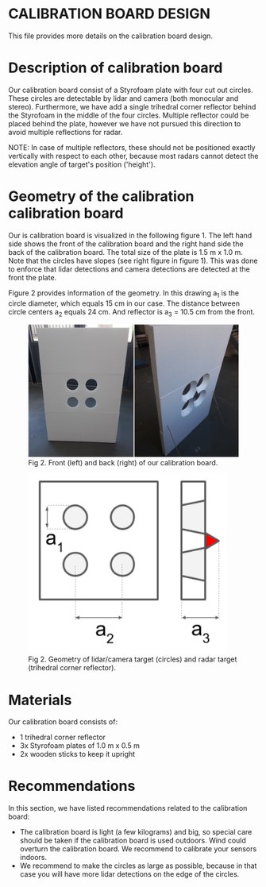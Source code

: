 # CALIBRATION BOARD DESIGN
This file provides more details on the calibration board design.

# Description of calibration board
Our calibration board consist of a Styrofoam plate with four cut out circles. These circles are detectable by lidar and camera (both monocular and stereo). Furthermore, we have add a single trihedral corner reflector behind the Styrofoam in the middle of the four circles. Multiple reflector could be placed behind the plate, however we have not pursued this direction to avoid multiple reflections for radar.

NOTE: In case of multiple reflectors, these should not be positioned exactly vertically with respect to each other, because most radars cannot detect the elevation angle of target's position ('height').

# Geometry of the calibration calibration board
Our is calibration board is visualized in the following figure 1.
The left hand side shows the front of the calibration board and the right hand side the back of the calibration board. The total size of the plate is 1.5 m x 1.0 m. Note that the circles have slopes (see right figure in figure 1). This was done to enforce that lidar detections and camera detections are detected at the front the plate.

Figure 2 provides information of the geometry. In this drawing a<sub>1</sub> is the circle diameter, which equals 15 cm in our case. The distance between circle centers a<sub>2</sub> equals 24 cm. And reflector is a<sub>3</sub> = 10.5 cm from the front.

<figure class="image">
<img src="calibration_board_front_back.png" alt="drawing" width="800"/>
<figcaption>Fig 2. Front (left) and back (right) of our calibration board. </figcaption>
</figure>

<figure class="image">
<img src="Schematic_drawing.png" alt="drawing" width="400"/>
<figcaption>Fig 2. Geometry of lidar/camera target (circles) and radar target (trihedral corner reflector). </figcaption>
</figure>

# Materials
Our calibration board consists of:
- 1 trihedral corner reflector
- 3x Styrofoam plates of 1.0 m x 0.5 m
- 2x wooden sticks to keep it upright

# Recommendations
In this section, we have listed recommendations related to the calibration board:
- The calibration board is light (a few kilograms) and big, so special care should be taken if the calibration board is used outdoors. Wind could overturn the calibration board. We recommend to calibrate your sensors indoors.
- We recommend to make the circles as large as possible, because in that case you will have more lidar detections on the edge of the circles.
